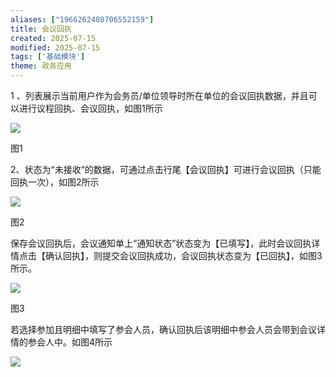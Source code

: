 ```yaml
---
aliases: ["1966262408706552159"]
title: 会议回执
created: 2025-07-15
modified: 2025-07-15
tags: ['基础模块']
theme: 政务应用
---
```


1 、列表展示当前用户作为会务员/单位领导时所在单位的会议回执数据，并且可以进行议程回执、会议回执，如图1所示

![](https://myhelpdoc.oss-cn-heyuan.aliyuncs.com/mdimages/81cce0d64830a086aa65ab5e4c931ce5.jpg)

图1

2、状态为“未接收”的数据，可通过点击行尾【会议回执】可进行会议回执（只能回执一次），如图2所示

![](https://myhelpdoc.oss-cn-heyuan.aliyuncs.com/mdimages/d71d877828a8c1badd7b89922dbc77b3.jpg)

图2

保存会议回执后，会议通知单上“通知状态”状态变为【已填写】，此时会议回执详情点击【确认回执】，则提交会议回执成功，会议回执状态变为【已回执】，如图3所示。

![](https://myhelpdoc.oss-cn-heyuan.aliyuncs.com/mdimages/483a5c043855ad86117f632ec5a3b2ed.jpg)

图3

若选择参加且明细中填写了参会人员，确认回执后该明细中参会人员会带到会议详情的参会人中。如图4所示

![](https://myhelpdoc.oss-cn-heyuan.aliyuncs.com/mdimages/3a0d413eb014d33ba86114a9906010bd.jpg)

